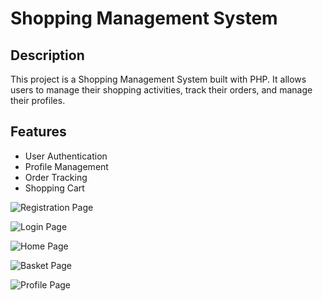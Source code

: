 # Shopping Management System

## Description

This project is a Shopping Management System built with PHP. It allows users to manage their shopping activities, track their orders, and manage their profiles.

## Features

- User Authentication
- Profile Management
- Order Tracking
- Shopping Cart

![Registration Page]("[imagesfromwebsite/register.png](https://github.com/abayalii/Shopping-Management-System/blob/39553b032a8a1edfe1301e8d40ba400d60f72dd1/imagesfromwebsite/register.png)")

![Login Page]("imagesfromwebsite/login.png")

![Home Page]("imagesfromwebsite/home.png")

![Basket Page]("imagesfromwebsite/basket.png")

![Profile Page]("imagesfromwebsite/profile.png")

